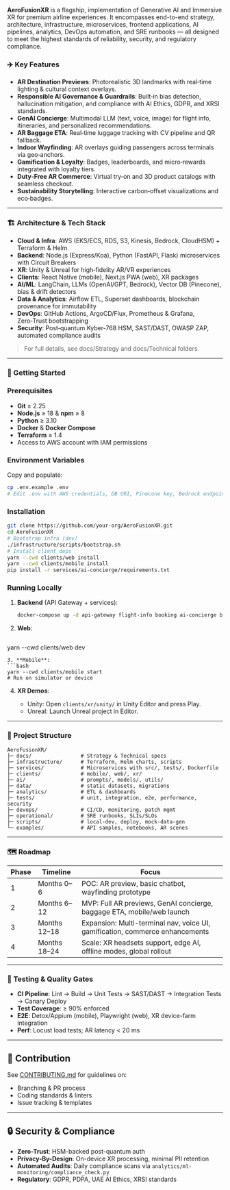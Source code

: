 **AeroFusionXR** is a flagship, implementation of Generative AI and Immersive XR for premium airline experiences. It encompasses end-to-end strategy, architecture, infrastructure, microservices, frontend applications, AI pipelines, analytics, DevOps automation, and SRE runbooks — all designed to meet the highest standards of reliability, security, and regulatory compliance.


### ✈️ Key Features

* **AR Destination Previews**: Photorealistic 3D landmarks with real‑time lighting & cultural context overlays.
* **Responsible AI Governance & Guardrails**: Built‑in bias detection, hallucination mitigation, and compliance with AI Ethics, GDPR, and XRSI standards.
* **GenAI Concierge**: Multimodal LLM (text, voice, image) for flight info, itineraries, and personalized recommendations.
* **AR Baggage ETA**: Real‑time luggage tracking with CV pipeline and QR fallback.
* **Indoor Wayfinding**: AR overlays guiding passengers across terminals via geo‑anchors.
* **Gamification & Loyalty**: Badges, leaderboards, and micro‑rewards integrated with loyalty tiers.
* **Duty‑Free AR Commerce**: Virtual try‑on and 3D product catalogs with seamless checkout.
* **Sustainability Storytelling**: Interactive carbon‑offset visualizations and eco‑badges.

---

### 🏗️ Architecture & Tech Stack

* **Cloud & Infra**: AWS (EKS/ECS, RDS, S3, Kinesis, Bedrock, CloudHSM) + Terraform & Helm
* **Backend**: Node.js (Express/Koa), Python (FastAPI, Flask) microservices with Circuit Breakers
* **XR**: Unity & Unreal for high‑fidelity AR/VR experiences
* **Clients**: React Native (mobile), Next.js PWA (web), XR packages
* **AI/ML**: LangChain, LLMs (OpenAI/GPT, Bedrock), Vector DB (Pinecone), bias & drift detectors
* **Data & Analytics**: Airflow ETL, Superset dashboards, blockchain provenance for immutability
* **DevOps**: GitHub Actions, ArgoCD/Flux, Prometheus & Grafana, Zero‑Trust bootstrapping
* **Security**: Post‑quantum Kyber-768 HSM, SAST/DAST, OWASP ZAP, automated compliance audits

> For full details, see docs/Strategy and docs/Technical folders.

---

### 🚀 Getting Started

### Prerequisites

* **Git** ≥ 2.25
* **Node.js** ≥ 18 & **npm** ≥ 8
* **Python** ≥ 3.10
* **Docker** & **Docker Compose**
* **Terraform** ≥ 1.4
* Access to AWS account with IAM permissions

### Environment Variables

Copy and populate:

```bash
cp .env.example .env
# Edit .env with AWS credentials, DB URI, Pinecone key, Bedrock endpoint, etc.
```

### Installation

```bash
git clone https://github.com/your-org/AeroFusionXR.git
cd AeroFusionXR
# Bootstrap infra (dev)
./infrastructure/scripts/bootstrap.sh
# Install client deps
yarn --cwd clients/web install
yarn --cwd clients/mobile install
pip install -r services/ai-concierge/requirements.txt
```

### Running Locally

1. **Backend** (API Gateway + services):

   ```bash
   docker-compose up -d api-gateway flight-info booking ai-concierge baggage-tracker wayfinding commerce
   ```
2. **Web**:

   ```bash
   ```

yarn --cwd clients/web dev

````
3. **Mobile**:
```bash
yarn --cwd clients/mobile start
# Run on simulator or device
````

4. **XR Demos**:

   * Unity: Open `clients/xr/unity/` in Unity Editor and press Play.
   * Unreal: Launch Unreal project in Editor.

---

### 📂 Project Structure

```
AeroFusionXR/
├─ docs/                # Strategy & Technical specs
├─ infrastructure/      # Terraform, Helm charts, scripts
├─ services/            # Microservices with src/, tests/, Dockerfile
├─ clients/             # mobile/, web/, xr/
├─ ai/                  # prompts/, models/, utils/
├─ data/                # static datasets, migrations
├─ analytics/           # ETL & dashboards
├─ tests/               # unit, integration, e2e, performance, security
├─ devops/              # CI/CD, monitoring, patch mgmt
├─ operational/         # SRE runbooks, SLIs/SLOs
├─ scripts/             # local-dev, deploy, mock-data-gen
└─ examples/            # API samples, notebooks, AR scenes
```

---

### 🗺️ Roadmap

| Phase | Timeline     | Focus                                                                        |
| ----- | ------------ | ---------------------------------------------------------------------------- |
| 1     | Months 0–6   | POC: AR preview, basic chatbot, wayfinding prototype                         |
| 2     | Months 6–12  | MVP: Full AR previews, GenAI concierge, baggage ETA, mobile/web launch       |
| 3     | Months 12–18 | Expansion: Multi-terminal nav, voice UI, gamification, commerce enhancements |
| 4     | Months 18–24 | Scale: XR headsets support, edge AI, offline modes, global rollout           |

---

### 🧪 Testing & Quality Gates

* **CI Pipeline**: Lint → Build → Unit Tests → SAST/DAST → Integration Tests → Canary Deploy
* **Test Coverage**: ≥ 90% enforced
* **E2E**: Detox/Appium (mobile), Playwright (web), XR device-farm integration
* **Perf**: Locust load tests; AR latency < 20 ms

---

## 🤝 Contribution

See [CONTRIBUTING.md](CONTRIBUTING.md) for guidelines on:

* Branching & PR process
* Coding standards & linters
* Issue tracking & templates

---

## 🔒 Security & Compliance

* **Zero-Trust**: HSM-backed post-quantum auth
* **Privacy-By-Design**: On-device XR processing, minimal PII retention
* **Automated Audits**: Daily compliance scans via `analytics/ml-monitoring/compliance_check.py`
* **Regulatory**: GDPR, PDPA, UAE AI Ethics, XRSI standards
